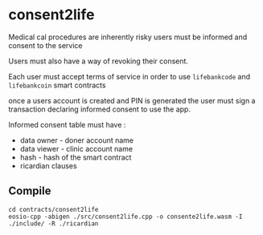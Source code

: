 # consent2life

Medical cal procedures are inherently risky users must be informed and consent to the service

Users must also have a way of revoking their consent.

Each user must accept terms of service in order to use `lifebankcode` and `lifebankcoin` smart contracts

once a users account is created and PIN is generated the user must sign a transaction declaring informed consent to use the app.

Informed consent table must have :

- data owner - doner account name
- data viewer - clinic account name
- hash - hash of the smart contract
- ricardian clauses

## Compile

```
cd contracts/consent2life
eosio-cpp -abigen ./src/consent2life.cpp -o consente2life.wasm -I ./include/ -R ./ricardian
```
